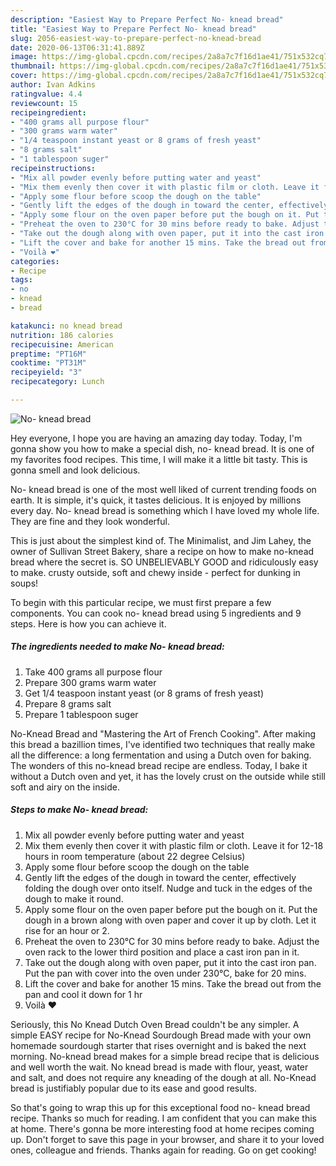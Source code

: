 ```yaml
---
description: "Easiest Way to Prepare Perfect No- knead bread"
title: "Easiest Way to Prepare Perfect No- knead bread"
slug: 2056-easiest-way-to-prepare-perfect-no-knead-bread
date: 2020-06-13T06:31:41.889Z
image: https://img-global.cpcdn.com/recipes/2a8a7c7f16d1ae41/751x532cq70/no-knead-bread-recipe-main-photo.jpg
thumbnail: https://img-global.cpcdn.com/recipes/2a8a7c7f16d1ae41/751x532cq70/no-knead-bread-recipe-main-photo.jpg
cover: https://img-global.cpcdn.com/recipes/2a8a7c7f16d1ae41/751x532cq70/no-knead-bread-recipe-main-photo.jpg
author: Ivan Adkins
ratingvalue: 4.4
reviewcount: 15
recipeingredient:
- "400 grams all purpose flour"
- "300 grams warm water"
- "1/4 teaspoon instant yeast or 8 grams of fresh yeast"
- "8 grams salt"
- "1 tablespoon suger"
recipeinstructions:
- "Mix all powder evenly before putting water and yeast"
- "Mix them evenly then cover it with plastic film or cloth. Leave it for 12-18 hours in room temperature (about 22 degree Celsius)"
- "Apply some flour before scoop the dough on the table"
- "Gently lift the edges of the dough in toward the center, effectively folding the dough over onto itself. Nudge and tuck in the edges of the dough to make it round."
- "Apply some flour on the oven paper before put the bough on it. Put the dough in a brown along with oven paper and cover it up by cloth. Let it rise for an hour or 2."
- "Preheat the oven to 230°C for 30 mins before ready to bake. Adjust the oven rack to the lower third position and place a cast iron pan in it."
- "Take out the dough along with oven paper, put it into the cast iron pan. Put the pan with cover into the oven under 230°C, bake for 20 mins."
- "Lift the cover and bake for another 15 mins. Take the bread out from the pan and cool it down for 1 hr"
- "Voilà ❤️"
categories:
- Recipe
tags:
- no
- knead
- bread

katakunci: no knead bread 
nutrition: 186 calories
recipecuisine: American
preptime: "PT16M"
cooktime: "PT31M"
recipeyield: "3"
recipecategory: Lunch

---
```



![No- knead bread](https://img-global.cpcdn.com/recipes/2a8a7c7f16d1ae41/751x532cq70/no-knead-bread-recipe-main-photo.jpg)

Hey everyone, I hope you are having an amazing day today. Today, I'm gonna show you how to make a special dish, no- knead bread. It is one of my favorites food recipes. This time, I will make it a little bit tasty. This is gonna smell and look delicious.

No- knead bread is one of the most well liked of current trending foods on earth. It is simple, it's quick, it tastes delicious. It is enjoyed by millions every day. No- knead bread is something which I have loved my whole life. They are fine and they look wonderful.

This is just about the simplest kind of. The Minimalist, and Jim Lahey, the owner of Sullivan Street Bakery, share a recipe on how to make no-knead bread where the secret is. SO UNBELIEVABLY GOOD and ridiculously easy to make. crusty outside, soft and chewy inside - perfect for dunking in soups!


To begin with this particular recipe, we must first prepare a few components. You can cook no- knead bread using 5 ingredients and 9 steps. Here is how you can achieve it.

<!--inarticleads1-->

##### The ingredients needed to make No- knead bread:

1. Take 400 grams all purpose flour
1. Prepare 300 grams warm water
1. Get 1/4 teaspoon instant yeast (or 8 grams of fresh yeast)
1. Prepare 8 grams salt
1. Prepare 1 tablespoon suger


No-Knead Bread and &#34;Mastering the Art of French Cooking&#34;. After making this bread a bazillion times, I&#39;ve identified two techniques that really make all the difference: a long fermentation and using a Dutch oven for baking. The wonders of this no-knead bread recipe are endless. Today, I bake it without a Dutch oven and yet, it has the lovely crust on the outside while still soft and airy on the inside. 

<!--inarticleads2-->

##### Steps to make No- knead bread:

1. Mix all powder evenly before putting water and yeast
1. Mix them evenly then cover it with plastic film or cloth. Leave it for 12-18 hours in room temperature (about 22 degree Celsius)
1. Apply some flour before scoop the dough on the table
1. Gently lift the edges of the dough in toward the center, effectively folding the dough over onto itself. Nudge and tuck in the edges of the dough to make it round.
1. Apply some flour on the oven paper before put the bough on it. Put the dough in a brown along with oven paper and cover it up by cloth. Let it rise for an hour or 2.
1. Preheat the oven to 230°C for 30 mins before ready to bake. Adjust the oven rack to the lower third position and place a cast iron pan in it.
1. Take out the dough along with oven paper, put it into the cast iron pan. Put the pan with cover into the oven under 230°C, bake for 20 mins.
1. Lift the cover and bake for another 15 mins. Take the bread out from the pan and cool it down for 1 hr
1. Voilà ❤️


Seriously, this No Knead Dutch Oven Bread couldn&#39;t be any simpler. A simple EASY recipe for No-Knead Sourdough Bread made with your own homemade sourdough starter that rises overnight and is baked the next morning. No-knead bread makes for a simple bread recipe that is delicious and well worth the wait. No knead bread is made with flour, yeast, water and salt, and does not require any kneading of the dough at all. No-Knead bread is justifiably popular due to its ease and good results. 

So that's going to wrap this up for this exceptional food no- knead bread recipe. Thanks so much for reading. I am confident that you can make this at home. There's gonna be more interesting food at home recipes coming up. Don't forget to save this page in your browser, and share it to your loved ones, colleague and friends. Thanks again for reading. Go on get cooking!
